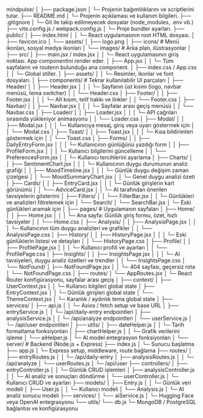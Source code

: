 mindpulse/
│
├── package.json
│   └─ Projenin bağımlılıklarını ve scriptlerini tutar.
├── README.md
│   └─ Projenin açıklaması ve kullanım bilgileri.
├── .gitignore
│   └─ Git ile takip edilmeyecek dosyalar (node_modules, .env vb.)
├── vite.config.js / webpack.config.js
│   └─ Proje bundler ayarları.
├── public/
│   ├── index.html
│   │   └─ React uygulamasının root HTML dosyası.
│   ├── favicon.ico
│   └── assets/
│       ├── logo.png
│       ├── icons/      # Menü ikonları, sosyal medya ikonları
│       └── images/     # Arka plan, ilüstrasyonlar
│
├── src/
│   ├── main.jsx / index.jsx
│   │   └─ React uygulamasının giriş noktası. App componentini render eder.
│   ├── App.jsx
│   │   └─ Tüm sayfaların ve routerın bulunduğu ana component.
│   ├── index.css / App.css
│   │   └─ Global stiller.
│   ├── assets/
│   │   └─ Resimler, ikonlar ve font dosyaları.
│
├── components/            # Tekrar kullanılabilir UI parçaları
│   ├── Header/
│   │   ├── Header.jsx
│   │   │ └─ Sayfanın üst kısmı (logo, navbar menüsü, tema switcher)
│   │   └── Header.css
│   ├── Footer/
│   │   ├── Footer.jsx
│   │   │ └─ Alt kısım, telif hakkı ve linkler
│   │   └── Footer.css
│   ├── Navbar/
│   │   ├── Navbar.jsx
│   │   │ └─ Sayfalar arası geçiş menüsü
│   │   └── Navbar.css
│   ├── Loader/
│   │   ├── Loader.jsx
│   │   │ └─ API çağrıları sırasında yükleniyor animasyonu
│   │   └── Loader.css
│   ├── Modal/
│   │   ├── Modal.jsx
│   │   │ └─ Kullanıcıya mesaj, giriş veya uyarı göstermek için
│   │   └── Modal.css
│   ├── Toast/
│   │   ├── Toast.jsx
│   │   │ └─ Kısa bildirimleri göstermek için
│   │   └── Toast.css
│   ├── Forms/
│   │   ├── DailyEntryForm.jsx
│   │   │ └─ Kullanıcının günlüğünü yazdığı form
│   │   ├── ProfileForm.jsx
│   │   │ └─ Kullanıcı bilgilerini güncelleme
│   │   └── PreferencesForm.jsx
│   │       └─ Kullanıcı tercihlerini ayarlama
│   ├── Charts/
│   │   ├── SentimentChart.jsx
│   │   │ └─ Kullanıcının duygu durumunun analiz grafiği
│   │   ├── MoodTimeline.jsx
│   │   │ └─ Günlük duygu değişim zaman çizelgesi
│   │   └── MoodSummaryChart.jsx
│   │       └─ Genel duygu analizi özeti
│   ├── Cards/
│   │   ├── EntryCard.jsx
│   │   │ └─ Günlük girişlerin kart görünümü
│   │   └── AdviceCard.jsx
│   │       └─ AI tarafından önerilen tavsiyelerin gösterimi
│   ├── Filters/
│   │   └── FilterBar.jsx
│   │       └─ Günlükleri ve analizleri filtrelemek için
│   └── Search/
│       └── SearchBar.jsx
│           └─ Eski günlükleri aramak için
│
├── pages/                  # Uygulamanın sayfaları
│   ├── Home/
│   │   ├── Home.jsx
│   │   │ └─ Ana sayfa: Günlük giriş formu, özet, hızlı tavsiyeler
│   │   └── Home.css
│   ├── Analysis/
│   │   ├── AnalysisPage.jsx
│   │   │ └─ Kullanıcının tüm duygu analizleri ve grafikler
│   │   └── AnalysisPage.css
│   ├── History/
│   │   ├── HistoryPage.jsx
│   │   │ └─ Eski günlüklerin listesi ve detayları
│   │   └── HistoryPage.css
│   ├── Profile/
│   │   ├── ProfilePage.jsx
│   │   │ └─ Kullanıcı profili ve ayarları
│   │   └── ProfilePage.css
│   ├── Insights/
│   │   ├── InsightsPage.jsx
│   │   │ └─ AI tavsiyeleri, duygu analiz özetleri ve trendler
│   │   └── InsightsPage.css
│   └── NotFound/
│       ├── NotFoundPage.jsx
│       │ └─ 404 sayfası, geçersiz rota
│       └── NotFoundPage.css
│
├── routes/
│   └── AppRoutes.jsx
│       └─ React Router konfigürasyonu, sayfalar arası geçiş
│
├── context/
│   ├── UserContext.jsx
│   │ └─ Kullanıcı bilgileri global state
│   ├── EntryContext.jsx
│   │ └─ Günlük girişleri global state
│   └── ThemeContext.jsx
│       └─ Karanlık / aydınlık tema global state
│
├── services/
│   ├── api.js
│   │ └─ Axios / fetch setup ve base URL
│   ├── entryService.js
│   │ └─ /api/daily-entry endpointleri
│   ├── analysisService.js
│   │ └─ /api/analyze endpointleri
│   └── userService.js
│       └─ /api/user endpointleri
│
├── utils/
│   ├── dateHelper.js
│   │ └─ Tarih formatlama fonksiyonları
│   ├── chartHelper.js
│   │ └─ Grafik verilerini işleme
│   └── aiHelper.js
│       └─ AI model entegrasyon fonksiyonları
│
└── server/                 # Backend (Node.js + Express)
    ├── index.js
    │   └─ Sunucu başlatma
    ├── app.js
    │   └─ Express setup, middleware, route bağlama
    ├── routes/
    │   ├── entryRoutes.js
    │   │ └─ /api/daily-entry
    │   ├── analysisRoutes.js
    │   │ └─ /api/analyze
    │   └── userRoutes.js
    │       └─ /api/user
    ├── controllers/
    │   ├── entryController.js
    │   │ └─ Günlük CRUD işlemleri
    │   ├── analysisController.js
    │   │ └─ AI analiz ve sonuçları döndürme
    │   └── userController.js
    │       └─ Kullanıcı CRUD ve ayarları
    ├── models/
    │   ├── Entry.js
    │   │ └─ Günlük veri modeli
    │   ├── User.js
    │   │ └─ Kullanıcı modeli
    │   └── Analysis.js
    │       └─ AI analiz sonucu modeli
    ├── services/
    │   └── aiService.js
    │       └─ Hugging Face veya OpenAI entegrasyonu
    └── utils/
        └── db.js
            └─ MongoDB / PostgreSQL bağlantısı ve konfigürasyonu
